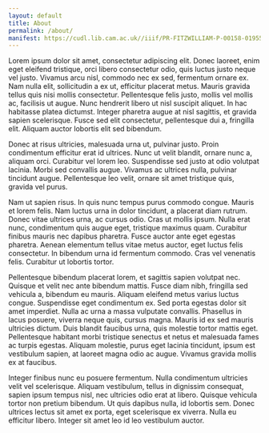 ```yaml
---
layout: default
title: About
permalink: /about/
manifest: https://cudl.lib.cam.ac.uk//iiif/PR-FITZWILLIAM-P-00158-01955
---
```


Lorem ipsum dolor sit amet, consectetur adipiscing elit. Donec laoreet, enim eget eleifend tristique, orci libero consectetur odio, quis luctus justo neque vel justo. Vivamus arcu nisl, commodo nec ex sed, fermentum ornare ex. Nam nulla elit, sollicitudin a ex ut, efficitur placerat metus. Mauris gravida tellus quis nisi mollis consectetur. Pellentesque felis justo, mollis vel mollis ac, facilisis ut augue. Nunc hendrerit libero ut nisl suscipit aliquet. In hac habitasse platea dictumst. Integer pharetra augue at nisl sagittis, et gravida sapien scelerisque. Fusce sed elit consectetur, pellentesque dui a, fringilla elit. Aliquam auctor lobortis elit sed bibendum.

Donec at risus ultricies, malesuada urna ut, pulvinar justo. Proin condimentum efficitur erat id ultrices. Nunc ut velit blandit, ornare nunc a, aliquam orci. Curabitur vel lorem leo. Suspendisse sed justo at odio volutpat lacinia. Morbi sed convallis augue. Vivamus ac ultrices nulla, pulvinar tincidunt augue. Pellentesque leo velit, ornare sit amet tristique quis, gravida vel purus.

Nam ut sapien risus. In quis nunc tempus purus commodo congue. Mauris et lorem felis. Nam luctus urna in dolor tincidunt, a placerat diam rutrum. Donec vitae ultrices urna, ac cursus odio. Cras ut mollis ipsum. Nulla erat nunc, condimentum quis augue eget, tristique maximus quam. Curabitur finibus mauris nec dapibus pharetra. Fusce auctor ante eget egestas pharetra. Aenean elementum tellus vitae metus auctor, eget luctus felis consectetur. In bibendum urna id fermentum commodo. Cras vel venenatis felis. Curabitur ut lobortis tortor.

Pellentesque bibendum placerat lorem, et sagittis sapien volutpat nec. Quisque et velit nec ante bibendum mattis. Fusce diam nibh, fringilla sed vehicula a, bibendum eu mauris. Aliquam eleifend metus varius luctus congue. Suspendisse eget condimentum ex. Sed porta egestas dolor sit amet imperdiet. Nulla ac urna a massa vulputate convallis. Phasellus in lacus posuere, viverra neque quis, cursus magna. Mauris id ex sed mauris ultricies dictum. Duis blandit faucibus urna, quis molestie tortor mattis eget. Pellentesque habitant morbi tristique senectus et netus et malesuada fames ac turpis egestas. Aliquam molestie, purus eget lacinia tincidunt, ipsum est vestibulum sapien, at laoreet magna odio ac augue. Vivamus gravida mollis ex at faucibus.

Integer finibus nunc eu posuere fermentum. Nulla condimentum ultricies velit vel scelerisque. Aliquam vestibulum, tellus in dignissim consequat, sapien ipsum tempus nisl, nec ultricies odio erat at libero. Quisque vehicula tortor non pretium bibendum. Ut quis dapibus nulla, id lobortis sem. Donec ultrices lectus sit amet ex porta, eget scelerisque ex viverra. Nulla eu efficitur libero. Integer sit amet leo id leo vestibulum auctor. 
